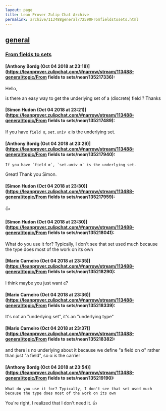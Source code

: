 ```yaml
---
layout: page
title: Lean Prover Zulip Chat Archive 
permalink: archive/113488general/72590Fromfieldstosets.html
---
```


## [general](index.html)
### [From fields to sets](72590Fromfieldstosets.html)

#### [Anthony Bordg (Oct 04 2018 at 23:18)](https://leanprover.zulipchat.com/#narrow/stream/113488-general/topic/From fields to sets/near/135217336):
Hello,

is there an easy way to get the underlying set of a (discrete) field ?
Thanks

#### [Simon Hudon (Oct 04 2018 at 23:21)](https://leanprover.zulipchat.com/#narrow/stream/113488-general/topic/From fields to sets/near/135217489):
If you have `field α`, `set.univ α` is the underlying set.

#### [Anthony Bordg (Oct 04 2018 at 23:29)](https://leanprover.zulipchat.com/#narrow/stream/113488-general/topic/From fields to sets/near/135217940):
```quote
If you have `field α`, `set.univ α` is the underlying set.
```
Great! Thank you Simon.

#### [Simon Hudon (Oct 04 2018 at 23:30)](https://leanprover.zulipchat.com/#narrow/stream/113488-general/topic/From fields to sets/near/135217959):
:+1:

#### [Simon Hudon (Oct 04 2018 at 23:30)](https://leanprover.zulipchat.com/#narrow/stream/113488-general/topic/From fields to sets/near/135218041):
What do you use it for? Typically, I don't see that set used much because the type does most of the work on its own

#### [Mario Carneiro (Oct 04 2018 at 23:35)](https://leanprover.zulipchat.com/#narrow/stream/113488-general/topic/From fields to sets/near/135218290):
I think maybe you just want `α`?

#### [Mario Carneiro (Oct 04 2018 at 23:36)](https://leanprover.zulipchat.com/#narrow/stream/113488-general/topic/From fields to sets/near/135218339):
It's not an "underlying set", it's an "underlying type"

#### [Mario Carneiro (Oct 04 2018 at 23:37)](https://leanprover.zulipchat.com/#narrow/stream/113488-general/topic/From fields to sets/near/135218382):
and there is no underlying about it because we define "a field on α" rather than just "a field", so α is the carrier

#### [Anthony Bordg (Oct 04 2018 at 23:54)](https://leanprover.zulipchat.com/#narrow/stream/113488-general/topic/From fields to sets/near/135219190):
```quote
What do you use it for? Typically, I don't see that set used much because the type does most of the work on its own
```
You're right, I realized that I don't need it. :+1:

